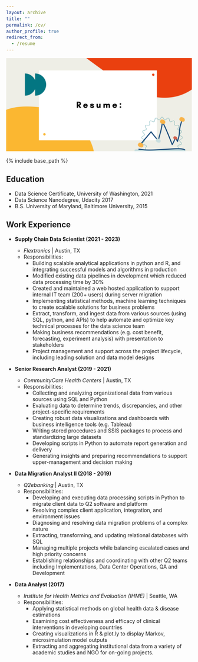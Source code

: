 ```yaml
---
layout: archive
title: ""
permalink: /cv/
author_profile: true
redirect_from:
  - /resume
---
```


<img src="/images/Resume.png" alt="Resume" width="650"/>

{% include base_path %}

Education 
----
* Data Science Certificate, University of Washington, 2021
* Data Science Nanodegree, Udacity 2017 
* B.S. University of Maryland, Baltimore University, 2015


Work Experience
----
* **Supply Chain Data Scientist (2021 - 2023)**
  * _Flextronics_ | Austin, TX
  * Responsibilities: 
      - Building scalable analytical applications in python and R, and integrating successful models and algorithms in production
      - Modified existing data pipelines in development which reduced data processing time by 30%
      - Created and maintained a web hosted application to support internal IT team (200+ users) during server migration
      - Implementing statistical methods, machine learning techniques to create scalable solutions for business problems
      - Extract, transform, and ingest data from various sources (using SQL, python, and APIs) to help automate and optimize key technical processes for the data science team
      - Making business recommendations (e.g. cost benefit, forecasting, experiment analysis) with presentation to stakeholders
      - Project management and support across the project lifecycle, including leading solution and data model designs

* **Senior Research Analyst (2019 - 2021)**
  * _CommunityCare Health Centers_ | Austin, TX
  * Responsibilities: 
      - Collecting and analyzing organizational data from various sources using SQL and Python
      - Evaluating data to determine trends, discrepancies, and other project-specific requirements
      - Creating robust data visualizations and dashboards with business intelligence tools (e.g. Tableau)
      - Writing stored procedures and SSIS packages to process and standardizing large datasets
      - Developing scripts in Python to automate report generation and delivery
      - Generating insights and preparing recommendations to support upper-management and decision making

* **Data Migration Analyst II (2018 - 2019)**
  * _Q2ebanking_ | Austin, TX
  * Responsibilities: 
      - Developing and executing data processing scripts in Python to migrate client data to Q2 software and platform
      - Resolving complex client application, integration, and environment issues
      - Diagnosing and resolving data migration problems of a complex nature
      - Extracting, transforming, and updating relational databases with SQL
      - Managing multiple projects while balancing escalated cases and high priority concerns
      - Establishing relationships and coordinating with other Q2 teams including Implementations, Data Center Operations, QA and Development
      
* **Data Analyst (2017)**
  * _Institute for Health Metrics and Evaluation (IHME)_ | Seattle, WA
  * Responsibilities: 
    - Applying statistical methods on global health data & disease estimations
    - Examining cost effectiveness and efficacy of clinical interventions in developing countries
    - Creating visualizations in R & plot.ly to display Markov, microsimulation model outputs
    - Extracting and aggregating institutional data from a variety of academic studies and NGO for on-going projects.



